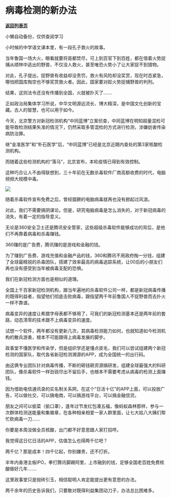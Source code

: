 # 病毒检测的新办法

[**返回列表页**](/gzh/政事堂2019)

小懒自动备份，仅供查阅学习

小时候的中学语文课本里，有一段孔子救火的故事。

当年鲁国一场大火，眼看就要将首都焚尽，可上到百官下到百姓，都在借着火势捉捕从顺林中逃出的野兽，不仅没人救火，甚至唯恐火势小了让大家捉不到猎物。

对此，孔子提出，捉野兽有收益却没责罚，救火有风险却没奖赏，现在时态紧急，哪怕把国库掏空也不够奖赏救火者。因此，国家要对趁火势捉捕野兽的判刑。  

结果，这则法令还没有传播到全国，火就被扑灭了.......

正如政治局集体学习所说，中华文明源远流长、博大精深，是中国文化创新的宝藏。古人的智慧，也可以用于如今。

今天，北京警方对新冠检测机构“中同蓝博”立案侦查，中同蓝博在明知超量混检可能导致检测结果失准的情况下，仍然采取多管混检的方式进行检测，涉嫌妨害传染病防治罪。

继“金准医学”和“朴石医学”后，“中同蓝博”已经是北京近期内查处的第3家核酸检测机构。

而随着这些检测机构的“落马”，北京宣布，本轮疫情已得到有效控制。

这种巧合让人不由得联想到，三十年前在无数杀毒软件厂商高额收费的时代，电脑频频大规模中毒。

![](https://mmbiz.qpic.cn/mmbiz_jpg/rxhS23yu8cMIibkMibzKkT8H3hX9sYdYOxQhPyoLXtsibibyfibv8X59piaVGTnF88VndoxdEZ3kh1bvWsSdufkDmxBA/640?wx_fmt=jpeg)

随着杀毒软件宣布免费之后，曾经猖獗的电脑病毒就再也没有掀起过风浪。  

对此，我们不需要搞阴谋论。但是，研究电脑病毒是怎么消失的，对于新冠病毒的消失，有着一定的指导意义。

无论是360安全卫士还是腾讯安全管家，这些超级杀毒软件能够成功的背后，是他们不再靠着病毒和杀毒赚钱。

360赚的是广告费，腾讯赚的是游戏和金融的钱。  

为了赚到广告费、游戏充值和金融产品的钱，360和腾讯不用政府掏一分钱，组建了全球最精锐的杀毒团队，搭建了效率最高的病毒追踪系统，让00后的小朋友们再也没有感受到当年被病毒支配的恐惧。  

我们在新冠检测方面也是相似的道理。  

全国上千百家新冠检测机构，跟当年遍地的杀毒软件公司一样，都是新冠病毒传播的既得利益者，指望他们彻底击败病毒，跟指望两千年前鲁国人不捉野兽而去扑火一样不靠谱。

病毒变异的速度让希腊字母表都不够用了，可我们的新冠检测基本还是两年前的套路，动态清零的技术跟不上病毒变异的速度。

试想一个软件，两年都没有更新几次，其病毒检测能力如何，也就知道如今检测机构的散兵游勇，根本不可能跟得上病毒发展的脚步。  

政事堂不懂医学和传染学，但是组织学还是懂点皮毛，我们可以尝试组建两个新冠检测的国家队，取代各省新冠检测溯源的APP，成为全国统一的出行码。

由这俩专业团队针对病毒传播，不断的砸钱砸资源搞研发，组建全球最强大的科研团队，像杀毒软件一样劲锐尽出不留后手，也根本不需要考虑从病毒的检测上面赚钱。  

因为借助电信通讯录的实名制关系网，在这个“日活十亿”的APP上面，可以投放广告，可以做社交，可以搞电商，可以搞游戏平台，可以搞金融信贷。

朋友之间可以偷菜（偷口罩），逢年过节发红包凑五福，像蚂蚁森林那样，参与一次群体检测送能量和集徽章，在各种相亲相爱一家人群里面，让七大姑八大姨们帮忙砍病毒一刀......

你要是本周没做全员核酸，出门都不好意思跟人家打招呼。

我觉得这日亿日活的APP，估值怎么也得两千亿吧？  

两千亿？那是成本！四千亿起，你别嫌贵，还不打折。  

半年内香港主板IPO，拳打腾讯脚踢阿里，上市融到的钱，足够全国老百姓免费核酸做好几年.......

这里政事堂只是抛砖引玉，相信聪明人肯定能提出更有意思的办法。

两千余年的历史告诉我们，只要敢对既得利益集团动刀子，办法总比困难多。  

